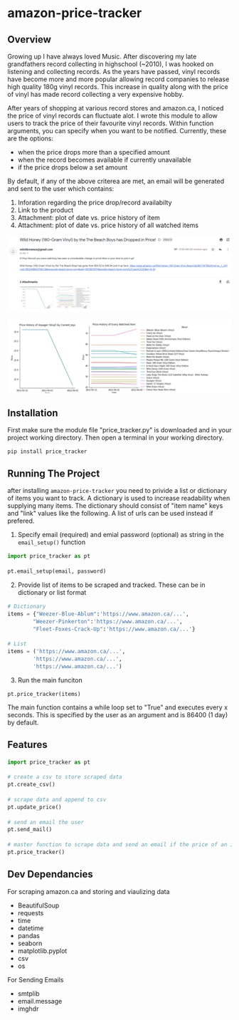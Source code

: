 # amazon-price-tracker

## Overview
Growing up I have always loved Music. After discovering my late grandfathers record collecting in highschool (~2010), I was hooked on listening and collecting records. As the years have passed, vinyl records have become more and more popular allowing record companies to release high quality 180g vinyl records. This increase in quality along with the price of vinyl has made record collecting a very expensive hobby. 

After years of shopping at various record stores and amazon.ca, I noticed the price of vinyl records can fluctuate alot. I wrote this module to allow users to track the price of their favourite vinyl records. Within function arguments, you can specify when you want to be notified. Currently, these are the options:

- when the price drops more than a specified amount
- when the record becomes available if currently unavailable
- if the price drops below a set amount

By default, if any of the above criterea are met, an email will be generated and sent to the user which contains:

1. Inforation regarding the price drop/record availabilty
2. Link to the product
3. Attachment: plot of date vs. price history of item
4. Attachment: plot of date vs. price history of all watched items

![](https://github.com/mitchelljbrown/amazon-price-tracker/blob/main/images/email_screenshot.PNG)

![](https://github.com/mitchelljbrown/amazon-price-tracker/blob/main/images/graph_screenshot.PNG)
<!--- ![](images/email_screenshot.png)
       ![](images/graph_screenshot.png)
--->
## Installation

First make sure the module file "price_tracker.py" is downloaded and in your project working directory. Then open a terminal in your working directory.

```console
pip install price_tracker
```

## Running The Project

after installing `amazon-price-tracker` you need to privide a list or dictionary of items you want to track. A dictionary is used to increase readability when supplying many items. The dictionary should consist of "item name" keys and "link" values like the following. A list of urls can be used instead if prefered. 

1. Specify email (required) and emial password (optional) as string in the `email_setup()` function

```python
import price_tracker as pt

pt.email_setup(email, password)
```
2. Provide list of items to be scraped and tracked. These can be in dictionary or list format

```python
# Dictionary
items = {"Weezer-Blue-Ablum":'https://www.amazon.ca/...',
        "Weezer-Pinkerton":'https://www.amazon.ca/...',
        "Fleet-Foxes-Crack-Up":'https://www.amazon.ca/...'}

# List
items = ('https://www.amazon.ca/...',
        'https://www.amazon.ca/...',
        'https://www.amazon.ca/...')
```

3. Run the main funciton
```
pt.price_tracker(items)
```
The main function contains a while loop set to "True" and executes every x seconds. This is specified by the user as an argument and is 86400 (1 day) by default.

## Features
```python
import price_tracker as pt

# create a csv to store scraped data
pt.create_csv()

# scrape data and append to csv
pt.update_price()

# send an email the user
pt.send_mail()

# master function to scrape data and send an email if the price of an item drops or becomes available
pt.price_tracker()
```

## Dev Dependancies

For scraping amazon.ca and storing and viaulizing data
- BeautifulSoup
- requests
- time
- datetime
- pandas
- seaborn
- matplotlib.pyplot
- csv
- os

For Sending Emails
- smtplib
- email.message
- imghdr
